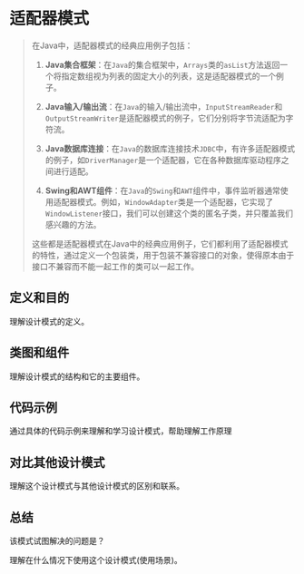 # 适配器模式

> 在Java中，适配器模式的经典应用例子包括：
>
> 1. **Java集合框架**：在`Java`的集合框架中，`Arrays`类的`asList`方法返回一个将指定数组视为列表的固定大小的列表，这是适配器模式的一个例子。
>
> 2. **Java输入/输出流**：在`Java`的输入/输出流中，`InputStreamReader`和`OutputStreamWriter`是适配器模式的例子，它们分别将字节流适配为字符流。
>
> 3. **Java数据库连接**：在`Java`的数据库连接技术`JDBC`中，有许多适配器模式的例子，如`DriverManager`是一个适配器，它在各种数据库驱动程序之间进行适配。
>
> 4. **Swing和AWT组件**：在`Java`的`Swing`和`AWT`组件中，事件监听器通常使用适配器模式。例如，`WindowAdapter`类是一个适配器，它实现了`WindowListener`接口，我们可以创建这个类的匿名子类，并只覆盖我们感兴趣的方法。
>
> 这些都是适配器模式在Java中的经典应用例子，它们都利用了适配器模式的特性，通过定义一个包装类，用于包装不兼容接口的对象，使得原本由于接口不兼容而不能一起工作的类可以一起工作。

## 定义和目的

理解设计模式的定义。

## 类图和组件

理解设计模式的结构和它的主要组件。

## 代码示例

通过具体的代码示例来理解和学习设计模式，帮助理解工作原理

## 对比其他设计模式

理解这个设计模式与其他设计模式的区别和联系。

## 总结

该模式试图解决的问题是？

理解在什么情况下使用这个设计模式(使用场景)。

